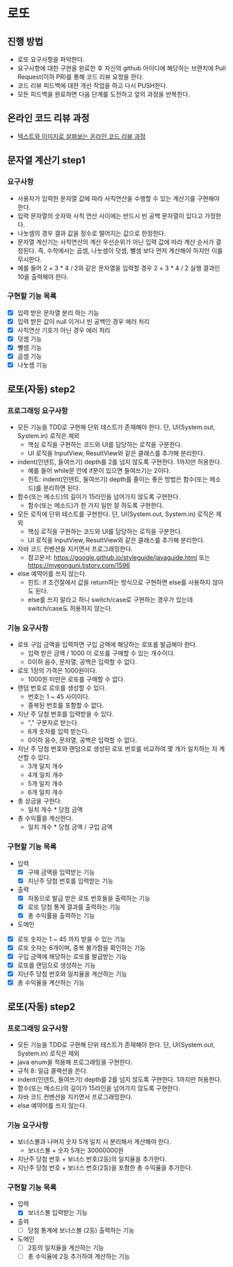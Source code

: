 # 로또
## 진행 방법
* 로또 요구사항을 파악한다.
* 요구사항에 대한 구현을 완료한 후 자신의 github 아이디에 해당하는 브랜치에 Pull Request(이하 PR)를 통해 코드 리뷰 요청을 한다.
* 코드 리뷰 피드백에 대한 개선 작업을 하고 다시 PUSH한다.
* 모든 피드백을 완료하면 다음 단계를 도전하고 앞의 과정을 반복한다.

## 온라인 코드 리뷰 과정
* [텍스트와 이미지로 살펴보는 온라인 코드 리뷰 과정](https://github.com/next-step/nextstep-docs/tree/master/codereview)

## 문자열 계산기 step1
### 요구사항
* 사용자가 입력한 문자열 값에 따라 사칙연산을 수행할 수 있는 계산기를 구현해야 한다.
* 입력 문자열의 숫자와 사칙 연산 사이에는 반드시 빈 공백 문자열이 있다고 가정한다.
* 나눗셈의 경우 결과 값을 정수로 떨어지는 값으로 한정한다.
* 문자열 계산기는 사칙연산의 계산 우선순위가 아닌 입력 값에 따라 계산 순서가 결정된다. 즉, 수학에서는 곱셈, 나눗셈이 덧셈, 뺄셈 보다 먼저 계산해야 하지만 이를 무시한다.
* 예를 들어 2 + 3 * 4 / 2와 같은 문자열을 입력할 경우 2 + 3 * 4 / 2 실행 결과인 10을 출력해야 한다.

### 구현할 기능 목록
* [x] 입력 받은 문자열 분리 하는 기능
* [x] 입력 받은 값이 null 이거나 빈 공백인 경우 에러 처리
* [x] 사칙연산 기호가 아닌 경우 에러 처리
* [x] 덧셈 기능
* [x] 뺄셈 기능
* [x] 곱셈 기능
* [x] 나눗셈 기능

## 로또(자동) step2
### 프로그래밍 요구사항
* 모든 기능을 TDD로 구현해 단위 테스트가 존재해야 한다. 단, UI(System.out, System.in) 로직은 제외
  * 핵심 로직을 구현하는 코드와 UI를 담당하는 로직을 구분한다.
  * UI 로직을 InputView, ResultView와 같은 클래스를 추가해 분리한다.
* indent(인덴트, 들여쓰기) depth를 2를 넘지 않도록 구현한다. 1까지만 허용한다. 
  * 예를 들어 while문 안에 if문이 있으면 들여쓰기는 2이다. 
  * 힌트: indent(인덴트, 들여쓰기) depth를 줄이는 좋은 방법은 함수(또는 메소드)를 분리하면 된다. 
* 함수(또는 메소드)의 길이가 15라인을 넘어가지 않도록 구현한다. 
  * 함수(또는 메소드)가 한 가지 일만 잘 하도록 구현한다. 
* 모든 로직에 단위 테스트를 구현한다. 단, UI(System.out, System.in) 로직은 제외 
  * 핵심 로직을 구현하는 코드와 UI를 담당하는 로직을 구분한다. 
  * UI 로직을 InputView, ResultView와 같은 클래스를 추가해 분리한다. 
* 자바 코드 컨벤션을 지키면서 프로그래밍한다. 
  * 참고문서: https://google.github.io/styleguide/javaguide.html 또는 https://myeonguni.tistory.com/1596
* else 예약어를 쓰지 않는다. 
  * 힌트: if 조건절에서 값을 return하는 방식으로 구현하면 else를 사용하지 않아도 된다. 
  * else를 쓰지 말라고 하니 switch/case로 구현하는 경우가 있는데 switch/case도 허용하지 않는다.

### 기능 요구사항
* 로또 구입 금액을 입력하면 구입 금액에 해당하는 로또를 발급해야 한다.
  * 입력 받은 금액 / 1000 이 로또를 구매할 수 있는 개수이다.
  * 0이하 음수, 문자열, 공백은 입력할 수 없다.
* 로또 1장의 가격은 1000원이다.
  * 1000원 미만은 로또를 구매할 수 없다.
* 랜덤 번호로 로또를 생성할 수 있다.
  * 번호는 1 ~ 45 사이이다.
  * 중복된 번호를 포함할 수 없다.
* 지난 주 당첨 번호를 입력받을 수 있다.
  * "," 구분자로 받는다.
  * 6개 숫자를 입력 받는다.
  * 0이하 음수, 문자열, 공백은 입력할 수 없다.
* 지난 주 당첨 번호와 랜덤으로 생성된 로또 번호를 비교하여 몇 개가 일치하는 지 계산할 수 있다.
  * 3개 일치 개수
  * 4개 일치 개수
  * 5개 일치 개수
  * 6개 일치 개수
* 총 상금을 구한다.
  * 일치 개수 * 당첨 금액
* 총 수익률을 계산한다.
  * 일치 개수 * 당첨 금액 / 구입 금액

### 구현할 기능 목록
* 입력
  * [x] 구매 금액을 입력받는 기능
  * [x] 지난주 당첨 번호를 입력받는 기능
* 출력
  * [x] 자동으로 발급 받은 로또 번호들을 출력하는 기능
  * [x] 로또 당첨 통계 결과를 출력하는 기능
  * [x] 총 수익률을 출력하는 기능
* 도메인
* [x] 로또 숫자는 1 ~ 45 까지 받을 수 있는 기능
* [x] 로또 숫자는 6개이며, 중복 불가함을 확인하는 기능
* [x] 구입 금액에 해당하는 로또를 발급받는 기능
* [x] 로또를 랜덤으로 생성하는 기능
* [x] 지난주 당첨 번호와 일치율을 계산하는 기능
* [x] 총 수익율을 계산하는 기능

## 로또(자동) step2
### 프로그래밍 요구사항
* 모든 기능을 TDD로 구현해 단위 테스트가 존재해야 한다. 단, UI(System.out, System.in) 로직은 제외
* java enum을 적용해 프로그래밍을 구현한다.
* 규칙 8: 일급 콜렉션을 쓴다.
* indent(인덴트, 들여쓰기) depth를 2를 넘지 않도록 구현한다. 1까지만 허용한다.
* 함수(또는 메소드)의 길이가 15라인을 넘어가지 않도록 구현한다.
* 자바 코드 컨벤션을 지키면서 프로그래밍한다.
* else 예약어를 쓰지 않는다.

### 기능 요구사항
* 보너스볼과 나머지 숫자 5개 일치 시 분리해서 계산해야 한다.
  * 보너스볼 + 숫자 5개는 30000000원
* 지난주 당첨 번호 + 보너스 번호(2등)의 일치율을 추가한다.
* 지난주 당첨 번호 + 보너스 번호(2등)을 포함한 총 수익율을 추가한다.

### 구현할 기능 목록
* 입력
  * [x] 보너스볼 입력받는 기능
* 출력
  * [ ] 당첨 통계에 보너스볼 (2등) 출력하는 기능
* 도메인
  * [ ] 2등의 일치율을 계산하는 기능
  * [ ] 총 수익율에 2등 추가하여 계산하는 기능